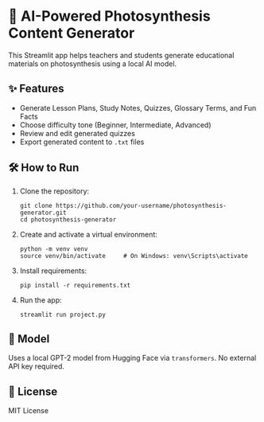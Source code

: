 # 🌿 AI-Powered Photosynthesis Content Generator

This Streamlit app helps teachers and students generate educational materials on photosynthesis using a local AI model.

## ✨ Features
- Generate Lesson Plans, Study Notes, Quizzes, Glossary Terms, and Fun Facts
- Choose difficulty tone (Beginner, Intermediate, Advanced)
- Review and edit generated quizzes
- Export generated content to `.txt` files

## 🛠️ How to Run

1. Clone the repository:
   ```
   git clone https://github.com/your-username/photosynthesis-generator.git
   cd photosynthesis-generator
   ```

2. Create and activate a virtual environment:
   ```
   python -m venv venv
   source venv/bin/activate     # On Windows: venv\Scripts\activate
   ```

3. Install requirements:
   ```
   pip install -r requirements.txt
   ```

4. Run the app:
   ```
   streamlit run project.py
   ```

## 🧠 Model
Uses a local GPT-2 model from Hugging Face via `transformers`. No external API key required.

## 📄 License
MIT License

